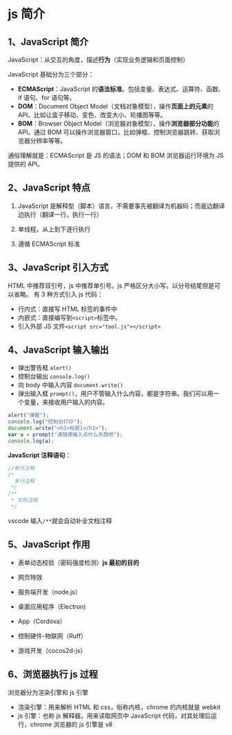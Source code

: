 # js 简介

## 1、JavaScript 简介

JavaScript：从交互的角度，描述**行为**（实现业务逻辑和页面控制）

JavaScript 基础分为三个部分：

- **ECMAScript**：JavaScript 的**语法标准**。包括变量、表达式、运算符、函数、if 语句、for 语句等。
- **DOM**：Document Object Model（文档对象模型），操作**页面上的元素**的 API。比如让盒子移动、变色、改变大小、轮播图等等。
- **BOM**：Browser Object Model（浏览器对象模型），操作**浏览器部分功能**的 API。通过 BOM 可以操作浏览器窗口，比如弹框、控制浏览器跳转、获取浏览器分辨率等等。

通俗理解就是：ECMAScript 是 JS 的语法；DOM 和 BOM 浏览器运行环境为 JS 提供的 API。

## 2、JavaScript 特点

1. JavaScript 是解释型（脚本）语言，不需要事先被翻译为机器码；而是边翻译边执行（翻译一行，执行一行）

2. 单线程，从上到下逐行执行

3. 遵循 ECMAScript 标准

## 3、JavaScript 引入方式

HTML 中推荐双引号，js 中推荐单引号。js 严格区分大小写。以分号结尾但是可以省略。
有 3 种方式引入 js 代码：

- 行内式：直接写 HTML 标签的事件中
- 内嵌式：直接编写到`<script>`标签中。
- 引入外部 JS 文件`<script src="tool.js"></script>`

## 4、JavaScript 输入输出

- 弹出警告框 `alert()`
- 控制台输出 `console.log()`
- 向 body 中输入内容 `document.write()`
- 弹出输入框 `prompt()`，用户不管输入什么内容，都是字符串。我们可以用一个变量，来接收用户输入的内容。

```js
alert("弹窗");
console.log("控制台打印");
document.write("<h1>标题1</h1>");
var a = prompt("请随便输入点什么东西吧");
console.log(a);
```

**JavaScript 注释语句**：

```js
//单行注释
/*
  多行注释
 */
/**
 * 文档注释
 */
```

vscode 输入`/**`就会自动补全文档注释

## 5、JavaScript 作用

- 表单动态校验（密码强度检测）**js 最初的目的**

- 网页特效
- 服务端开发（node.js）
- 桌面应用程序（Electron)
- App（Cordova）
- 控制硬件-物联网（Ruff）
- 游戏开发（cocos2d-js）

## 6、浏览器执行 js 过程

浏览器分为渲染引擎和 js 引擎

- 渲染引擎：用来解析 HTML 和 css，俗称内核，chrome 的内核就是 webkit
- js 引擎：也称 js 解释器。用来读取网页中 JavaScript 代码，对其处理后运行，chrome 浏览器的 js 引擎是 v8

